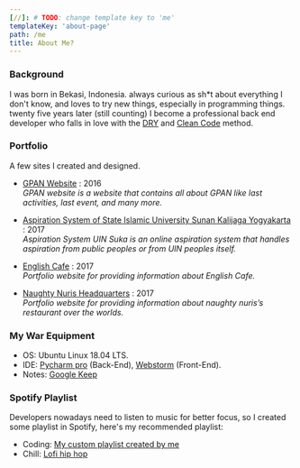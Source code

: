 ```yaml
---
[//]: # TODO: change template key to 'me'
templateKey: 'about-page'
path: /me
title: About Me?
---
```

### Background
I was born in Bekasi, Indonesia. always curious as sh*t about everything I don't know, and loves to try new things, especially in programming things. twenty five years later (still counting) I become a professional back end developer who falls in love with the [DRY](https://en.wikipedia.org/wiki/Don%27t_repeat_yourself) and [Clean Code](https://www.oreilly.com/library/view/clean-code/9780136083238/) method.

### Portfolio 
A few sites I created and designed.
- [GPAN Website](http://gpan.or.id/) : 2016 <br>
   *GPAN website is a website that contains all about GPAN like last activities, last event, and many more.*

- [Aspiration System of State Islamic University Sunan Kalijaga Yogyakarta](http://aspirasi.uin-suka.ac.id/) : 2017<br>
   *Aspiration System UIN Suka is an online aspiration system that handles aspiration from public peoples or from UIN peoples itself.*
   
- [English Cafe](https://englishcafecourse.net/) : 2017 <br>
    *Portfolio website for providing information about English Cafe.*
- [Naughty Nuris Headquarters](http://naughtynuris.com/) : 2017 <br>
    *Portfolio website for providing information about naughty nuris’s restaurant over the worlds.*

### My War Equipment
- OS: Ubuntu Linux 18.04 LTS.
- IDE: [Pycharm pro](https://www.jetbrains.com/) (Back-End), [Webstorm](https://www.jetbrains.com/) (Front-End).
- Notes: [Google Keep][1]

### Spotify Playlist
Developers nowadays need to listen to music for better focus, so I created some playlist in Spotify, here's my recommended playlist:
- Coding: [My custom playlist created by me][2]
- Chill: [Lofi hip hop][3]

[1]: https://keep.google.com/
[2]: https://open.spotify.com/playlist/75Y6jp8UPjsurT7BgNC4P9?si=VEhEtjaMRLaAIFdqGYm7og
[3]: https://open.spotify.com/playlist/0vvXsWCC9xrXsKd4FyS8kM?si=DGBbCjuESUyAU2oXIDAqaQ
